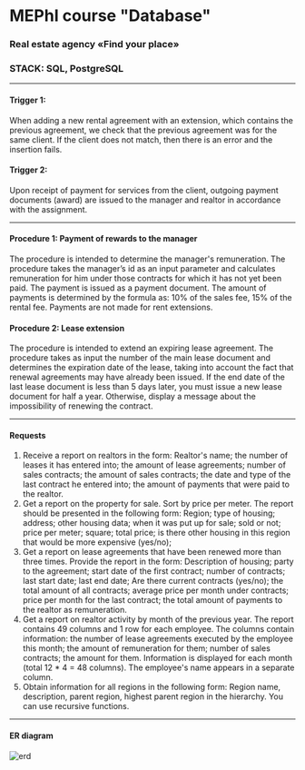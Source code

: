 # **MEPhI course "Database"**

### **Real estate agency «Find your place»**

### **STACK:** SQL, PostgreSQL
----
#### **Trigger 1:**
When adding a new rental agreement with an extension, which contains the previous agreement, we check that the previous agreement was for the same client. If the client does not match, then there is an error and the insertion fails.

#### **Trigger 2:**
Upon receipt of payment for services from the client, outgoing payment documents (award) are issued to the manager and realtor in accordance with the assignment.

----

#### **Procedure 1:** Payment of rewards to the manager
The procedure is intended to determine the manager's remuneration. The procedure takes the manager’s id as an input parameter and calculates remuneration for him under those contracts for which it has not yet been paid. The payment is issued as a payment document. The amount of payments is determined by the formula as: 10% of the sales fee, 15% of the rental fee. Payments are not made for rent extensions.

#### **Procedure 2:** Lease extension
The procedure is intended to extend an expiring lease agreement. The procedure takes as input the number of the main lease document and determines the expiration date of the lease, taking into account the fact that renewal agreements may have already been issued. If the end date of the last lease document is less than 5 days later, you must issue a new lease document for half a year. Otherwise, display a message about the impossibility of renewing the contract.

----

#### **Requests**
1. Receive a report on realtors in the form:
Realtor's name; the number of leases it has entered into; the amount of lease agreements; number of sales contracts; the amount of sales contracts; the date and type of the last contract he entered into; the amount of payments that were paid to the realtor.
2. Get a report on the property for sale. Sort by price per meter. The report should be presented in the following form:
Region; type of housing; address; other housing data; when it was put up for sale; sold or not; price per meter; square; total price; is there other housing in this region that would be more expensive (yes/no);
3. Get a report on lease agreements that have been renewed more than three times. Provide the report in the form:
Description of housing; party to the agreement; start date of the first contract; number of contracts; last start date; last end date; Are there current contracts (yes/no); the total amount of all contracts; average price per month under contracts; price per month for the last contract; the total amount of payments to the realtor as remuneration.
4. Get a report on realtor activity by month of the previous year. The report contains 49 columns and 1 row for each employee.
The columns contain information: the number of lease agreements executed by the employee this month; the amount of remuneration for them; number of sales contracts; the amount for them. Information is displayed for each month (total 12 * 4 = 48 columns). The employee's name appears in a separate column.
5. Obtain information for all regions in the following form:
Region name, description, parent region, highest parent region in the hierarchy. You can use recursive functions.
----

#### **ER diagram**
![erd](https://github.com/juliakalina/Data-Base/assets/70514331/eaaa4411-d7e7-4f1f-ae03-39868f672738)

